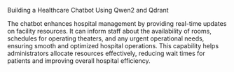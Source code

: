Building a Healthcare Chatbot Using Qwen2 and Qdrant


The chatbot enhances hospital management by providing real-time updates on facility resources. It can inform staff about the availability of rooms, schedules for operating theaters, and any urgent operational needs, ensuring smooth and optimized hospital operations. This capability helps administrators allocate resources effectively, reducing wait times for patients and improving overall hospital efficiency.
